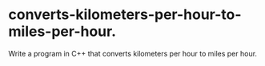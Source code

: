 # converts-kilometers-per-hour-to-miles-per-hour.
Write a program in C++ that converts kilometers per hour to miles per hour.

